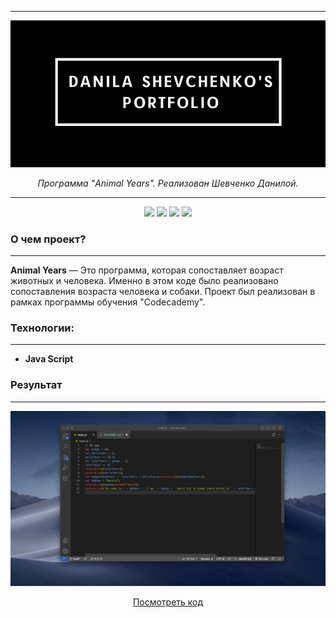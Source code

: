 
---
![](https://github.com/danilashevchenko/pomodoro-timer/blob/main/cover.png?raw=true)
<p align="center">
    <em>Программа "Animal Years". Реализован Шевченко Данилой.</em>
</p>

---

<div align="center">

![](https://img.shields.io/github/watchers/danilashevchenko/pomodoro-timer?style=social)
![](https://img.shields.io/github/directory-file-count/danilashevchenko/pomodoro-timer?color=orange&label=%D0%A4%D0%B0%D0%B9%D0%BB%D1%8B)
![](https://img.shields.io/github/languages/code-size/danilashevchenko/pomodoro-timer?color=white)
![](https://img.shields.io/github/last-commit/danilashevchenko/pomodoro-timer?color=orange)

</div>

### **О чем проект?**

---
**Animal Years** — Это программа, которая сопоставляет возраст животных и человека. Именно в этом коде было реализовано сопоставления возраста человека и собаки. Проект был реализован в рамках программы обучения "Codecademy".
  



### **Технологии:**
---
+ **Java Script**

### **Результат**

---


![](https://github.com/danilashevchenko/animal-years/blob/main/cover.png?raw=true)

<div align="center">
<a href="https://github.com/danilashevchenko/animal-years" class="gradient-button">Посмотреть код</a>
</div>